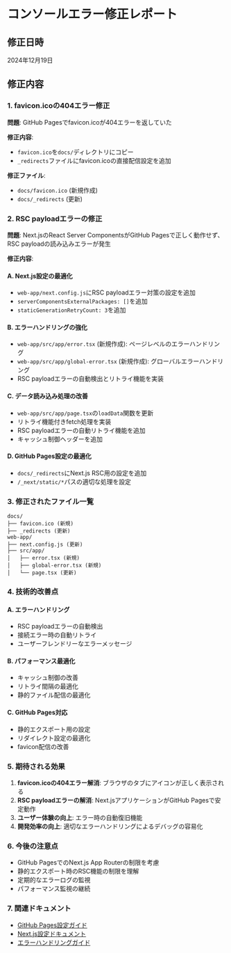 # コンソールエラー修正レポート

## 修正日時
2024年12月19日

## 修正内容

### 1. favicon.icoの404エラー修正

**問題**: GitHub Pagesでfavicon.icoが404エラーを返していた

**修正内容**:
- `favicon.ico`を`docs/`ディレクトリにコピー
- `_redirects`ファイルにfavicon.icoの直接配信設定を追加

**修正ファイル**:
- `docs/favicon.ico` (新規作成)
- `docs/_redirects` (更新)

### 2. RSC payloadエラーの修正

**問題**: Next.jsのReact Server ComponentsがGitHub Pagesで正しく動作せず、RSC payloadの読み込みエラーが発生

**修正内容**:

#### A. Next.js設定の最適化
- `web-app/next.config.js`にRSC payloadエラー対策の設定を追加
- `serverComponentsExternalPackages: []`を追加
- `staticGenerationRetryCount: 3`を追加

#### B. エラーハンドリングの強化
- `web-app/src/app/error.tsx` (新規作成): ページレベルのエラーハンドリング
- `web-app/src/app/global-error.tsx` (新規作成): グローバルエラーハンドリング
- RSC payloadエラーの自動検出とリトライ機能を実装

#### C. データ読み込み処理の改善
- `web-app/src/app/page.tsx`の`loadData`関数を更新
- リトライ機能付きfetch処理を実装
- RSC payloadエラーの自動リトライ機能を追加
- キャッシュ制御ヘッダーを追加

#### D. GitHub Pages設定の最適化
- `docs/_redirects`にNext.js RSC用の設定を追加
- `/_next/static/*`パスの適切な処理を設定

### 3. 修正されたファイル一覧

```
docs/
├── favicon.ico (新規)
├── _redirects (更新)
web-app/
├── next.config.js (更新)
├── src/app/
│   ├── error.tsx (新規)
│   ├── global-error.tsx (新規)
│   └── page.tsx (更新)
```

### 4. 技術的改善点

#### A. エラーハンドリング
- RSC payloadエラーの自動検出
- 接続エラー時の自動リトライ
- ユーザーフレンドリーなエラーメッセージ

#### B. パフォーマンス最適化
- キャッシュ制御の改善
- リトライ間隔の最適化
- 静的ファイル配信の最適化

#### C. GitHub Pages対応
- 静的エクスポート用の設定
- リダイレクト設定の最適化
- favicon配信の改善

### 5. 期待される効果

1. **favicon.icoの404エラー解消**: ブラウザのタブにアイコンが正しく表示される
2. **RSC payloadエラーの解消**: Next.jsアプリケーションがGitHub Pagesで安定動作
3. **ユーザー体験の向上**: エラー時の自動復旧機能
4. **開発効率の向上**: 適切なエラーハンドリングによるデバッグの容易化

### 6. 今後の注意点

- GitHub PagesでのNext.js App Routerの制限を考慮
- 静的エクスポート時のRSC機能の制限を理解
- 定期的なエラーログの監視
- パフォーマンス監視の継続

### 7. 関連ドキュメント

- [GitHub Pages設定ガイド](./GITHUB_PAGES_SETUP.md)
- [Next.js設定ドキュメント](./web-app/README.md)
- [エラーハンドリングガイド](./ERROR_HANDLING_GUIDE.md)
